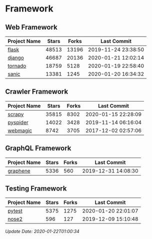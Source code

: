 # Framework

## Web Framework

| Project Name | Stars | Forks | Last Commit |
| ------------ | ----- | ----- | ----------- |
| [flask](https://github.com/pallets/flask) | 48513 | 13196 | 2019-11-24 23:38:50 |
| [django](https://github.com/django/django) | 46687 | 20136 | 2020-01-21 12:02:14 |
| [tornado](https://github.com/tornadoweb/tornado) | 18759 | 5128 | 2020-01-19 22:58:40 |
| [sanic](https://github.com/huge-success/sanic) | 13381 | 1245 | 2020-01-20 16:34:32 |

## Crawler Framework

| Project Name | Stars | Forks | Last Commit |
| ------------ | ----- | ----- | ----------- |
| [scrapy](https://github.com/scrapy/scrapy) | 35815 | 8302 | 2020-01-15 22:28:09 |
| [pyspider](https://github.com/binux/pyspider) | 14022 | 3428 | 2019-11-14 06:16:04 |
| [webmagic](https://github.com/code4craft/webmagic) | 8742 | 3705 | 2017-12-02 02:57:06 |

## GraphQL Framework

| Project Name | Stars | Forks | Last Commit |
| ------------ | ----- | ----- | ----------- |
| [graphene](https://github.com/graphql-python/graphene) | 5336 | 560 | 2019-12-31 14:08:30 |

## Testing Framework

| Project Name | Stars | Forks | Last Commit |
| ------------ | ----- | ----- | ----------- |
| [pytest](https://github.com/pytest-dev/pytest) | 5375 | 1275 | 2020-01-20 22:01:07 |
| [nose2](https://github.com/nose-devs/nose2) | 596 | 127 | 2019-12-09 15:10:48 |

*Update Date: 2020-01-22T01:00:34*
